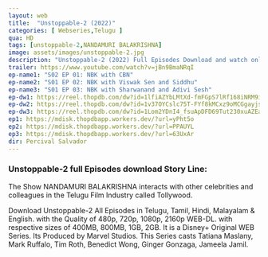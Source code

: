 ```yaml
---
layout: web
title:  "Unstoppable-2 (2022)"
categories: [ Webseries,Telugu ]
qua: HD
tags: [unstoppable-2,NANDAMURI BALAKRISHNA]
image: assets/images/unstoppable-2.jpg
description: "Unstoppable-2 (2022) Full Episodes Download and watch online 720p low file size 500 mb."
trailer: https://www.youtube.com/watch?v=jBn9BmaNRqI
ep-name1: "S02 EP 01: NBK with CBN"
ep-name2: "S01 EP 02: NBK with Viswak Sen and Siddhu"
ep-name3: "S01 EP 03: NBK with Sharwanand and Adivi Sesh"
ep-dw1: https://reel.thopdb.com/dw?id=1lfiAZYbLMtXd-fmFGpS7lRf168iNRM9i
ep-dw2: https://reel.thopdb.com/dw?id=1v37OYCslc75T-FYf8kMCxz9oMCGgayjs
ep-dw3: https://reel.thopdb.com/dw?id=1Lom2YDnI4_fsuApDFD69Tut230xuAZEa
ep1: https://mdisk.thopdbapp.workers.dev/?url=yPht5o
ep2: https://mdisk.thopdbapp.workers.dev/?url=PPAUYL
ep3: https://mdisk.thopdbapp.workers.dev/?url=63UxAr
dir: Percival Salvador
---
```


### Unstoppable-2 full Episodes download Story Line:
The Show NANDAMURI BALAKRISHNA interacts with other celebrities and colleagues in the Telugu Film Industry called Tollywood.

Download Unstoppable-2 All Episodes in Telugu, Tamil, Hindi, Malayalam & English. with the Quality of 480p, 720p, 1080p, 2160p WEB-DL. with respective sizes of 400MB, 800MB, 1GB, 2GB. It is a Disney+ Original WEB Series. Its Produced by Marvel Studios. This Series casts Tatiana Maslany, Mark Ruffalo, Tim Roth, Benedict Wong, Ginger Gonzaga, Jameela Jamil.

